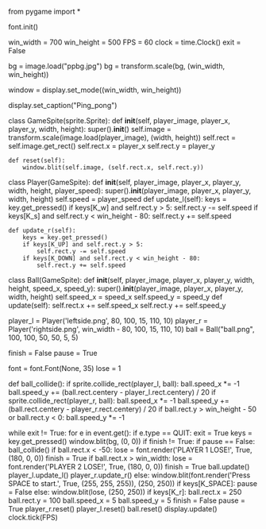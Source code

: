 from pygame import *

font.init()

win_width = 700
win_height = 500
FPS = 60
clock = time.Clock()
exit = False

bg = image.load("ppbg.jpg")
bg = transform.scale(bg, (win_width, win_height))

window = display.set_mode((win_width, win_height))

display.set_caption("Ping_pong")


class GameSpite(sprite.Sprite):
    def __init__(self, player_image, player_x, player_y, width, height):
        super().__init__()
        self.image = transform.scale(image.load(player_image), (width, height))
        self.rect = self.image.get_rect()
        self.rect.x = player_x
        self.rect.y = player_y

    def reset(self):
        window.blit(self.image, (self.rect.x, self.rect.y))


class Player(GameSpite):
    def __init__(self, player_image, player_x, player_y, width, height, player_speed):
        super().__init__(player_image, player_x, player_y, width, height)
        self.speed = player_speed
    def update_l(self):
        keys = key.get_pressed()
        if keys[K_w] and self.rect.y > 5: 
            self.rect.y -= self.speed
        if keys[K_s] and self.rect.y < win_height - 80:
            self.rect.y += self.speed

    def update_r(self):
        keys = key.get_pressed()
        if keys[K_UP] and self.rect.y > 5:
            self.rect.y -= self.speed
        if keys[K_DOWN] and self.rect.y < win_height - 80:
            self.rect.y += self.speed


class Ball(GameSpite):
    def __init__(self, player_image, player_x, player_y, width, height, speed_x, speed_y):
        super().__init__(player_image, player_x, player_y, width, height)
        self.speed_x = speed_x
        self.speed_y = speed_y
    def update(self):
        self.rect.x += self.speed_x
        self.rect.y += self.speed_y


player_l = Player('leftside.png', 80, 100, 15, 110, 10)
player_r = Player('rightside.png', win_width - 80, 100, 15, 110, 10)
ball = Ball("ball.png", 100, 100, 50, 50, 5, 5)

finish = False
pause = True

font = font.Font(None, 35)
lose = 1

def ball_collide():
    if sprite.collide_rect(player_l, ball):
        ball.speed_x *= -1
        ball.speed_y += (ball.rect.centery - player_l.rect.centery) / 20
    if sprite.collide_rect(player_r, ball):
        ball.speed_x *= -1
        ball.speed_y += (ball.rect.centery - player_r.rect.centery) / 20
    if ball.rect.y > win_height - 50 or ball.rect.y < 0:
        ball.speed_y *= -1

while exit != True:
    for e in event.get():
        if e.type == QUIT:
            exit = True
    keys = key.get_pressed()
    window.blit(bg, (0, 0))
    if finish != True:
        if pause == False:
            ball_collide()
            if ball.rect.x < -50:
                lose = font.render('PLAYER 1 LOSE!', True, (180, 0, 0))
                finish = True
            if ball.rect.x > win_width:
                lose = font.render('PLAYER 2 LOSE!', True, (180, 0, 0))
                finish = True
            ball.update()
            player_l.update_l()
            player_r.update_r()
        else:
            window.blit(font.render('Press SPACE to start.', True, (255, 255, 255)), (250, 250))
            if keys[K_SPACE]:
                pause = False
    else:
        window.blit(lose, (250, 250))
        if keys[K_r]:
            ball.rect.x = 250
            ball.rect.y = 100
            ball.speed_x = 5
            ball.speed_y = 5
            finish = False
            pause = True
    player_r.reset()
    player_l.reset()
    ball.reset()
    display.update()
    clock.tick(FPS)
